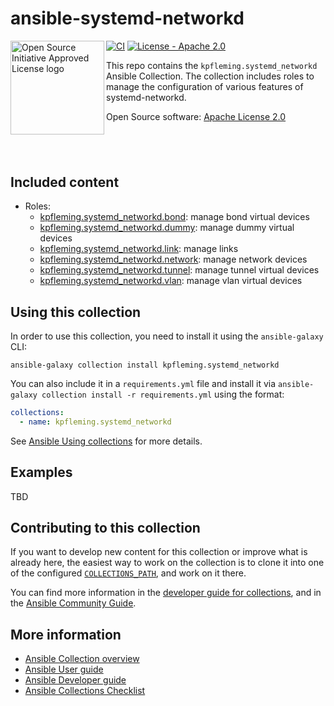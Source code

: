 # ansible-systemd-networkd

<a href="https://opensource.org"><img height="150" align="left" src="https://opensource.org/files/OSIApprovedCropped.png" alt="Open Source Initiative Approved License logo"></a>
[![CI](https://github.com/kpfleming/ansible-systemd-networkd/workflows/CI/badge.svg)](https://github.com/kpfleming/ansible-systemd-networkd/actions?query=workflow%3ACI)
[![License - Apache 2.0](https://img.shields.io/badge/License-Apache%202.0-9400d3.svg)](https://spdx.org/licenses/Apache-2.0.html)

This repo contains the `kpfleming.systemd_networkd` Ansible Collection. The collection includes roles to manage
the configuration of various features of systemd-networkd.

Open Source software: [Apache License 2.0](https://spdx.org/licenses/Apache-2.0.html)

## &nbsp;

## Included content

* Roles:
  - [kpfleming.systemd_networkd.bond](src/docs/bond.md): manage bond virtual devices
  - [kpfleming.systemd_networkd.dummy](src/docs/dummy.md): manage dummy virtual devices
  - [kpfleming.systemd_networkd.link](src/docs/link.md): manage links
  - [kpfleming.systemd_networkd.network](src/docs/network.md): manage network devices
  - [kpfleming.systemd_networkd.tunnel](src/docs/tunnel.md): manage tunnel virtual devices
  - [kpfleming.systemd_networkd.vlan](src/docs/vlan.md): manage vlan virtual devices


## Using this collection

In order to use this collection, you need to install it using the
`ansible-galaxy` CLI:

    ansible-galaxy collection install kpfleming.systemd_networkd

You can also include it in a `requirements.yml` file and install it
via `ansible-galaxy collection install -r requirements.yml` using the
format:

```yaml
collections:
  - name: kpfleming.systemd_networkd
```

See [Ansible Using collections](https://docs.ansible.com/ansible/latest/user_guide/collections_using.html) for more details.


## Examples

TBD


## Contributing to this collection

If you want to develop new content for this collection or improve what
is already here, the easiest way to work on the collection is to clone
it into one of the configured
[`COLLECTIONS_PATH`](https://docs.ansible.com/ansible/latest/reference_appendices/config.html#collections-paths),
and work on it there.

You can find more information in the [developer guide for
collections](https://docs.ansible.com/ansible/devel/dev_guide/developing_collections.html#contributing-to-collections),
and in the [Ansible Community
Guide](https://docs.ansible.com/ansible/latest/community/index.html).


## More information

- [Ansible Collection overview](https://github.com/ansible-collections/overview)
- [Ansible User guide](https://docs.ansible.com/ansible/latest/user_guide/index.html)
- [Ansible Developer guide](https://docs.ansible.com/ansible/latest/dev_guide/index.html)
- [Ansible Collections Checklist](https://github.com/ansible-collections/overview/blob/master/collection_requirements.rst)
